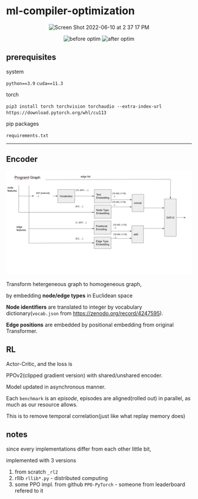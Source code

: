 # ml-compiler-optimization
<p align="center">
<img width="700" alt="Screen Shot 2022-06-10 at 2 37 17 PM" src="https://user-images.githubusercontent.com/36752646/176644485-c7e02421-3fcf-4364-905a-d1706e4ca3b9.png">
</p>
<p align="center">
<img width="=380" height="304" alt="before optim" src="https://user-images.githubusercontent.com/36752646/176644507-c64dbbf8-36ea-4cd2-b2ee-2611656e9156.png">
<img width="380" height="304" alt="after optim" src="https://user-images.githubusercontent.com/36752646/176644512-15f9f2d1-8094-4f82-bbf7-18a4b938baa2.png">
</p>

## prerequisites

system

`python==3.9` `cuda==11.3`

torch 

`pip3 install torch torchvision torchaudio --extra-index-url https://download.pytorch.org/whl/cu113`

pip packages

`requirements.txt`

---
## Encoder
![img.png](pics/img.png)

Transform hetergeneous graph to homogeneous graph, 

by embedding **node/edge types** in Euclidean space

**Node identifiers** are translated to integer by vocabulary dictionary(`vocab.json` from https://zenodo.org/record/4247595).

**Edge positions** are embedded by positional embedding from original Transformer.


## RL 

Actor-Critic, and the loss is

PPOv2(clipped gradient version) with shared/unshared encoder.

Model updated in asynchronous manner.

Each `benchmark` is an _episode_, episodes are aligned(rolled out) in parallel, as much as our resource allows.

This is to remove temporal correlation(just like what replay memory does) 

## notes
since every implementations differ from each other little bit,

implemented with 3 versions

1. from scratch `_rl2` 
2. rllib `rllib*.py` - distributed computing
3. some PPO impl. from github `PPO-PyTorch` - someone from leaderboard refered to it
